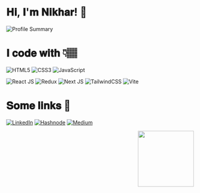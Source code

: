 <!---
Nikhar-savaliya/Nikhar-savaliya is a  special  repository because its `README.md` (this file) appears on your GitHub profile.
You can click the Preview link to take a look at your changes.
--->

# 𝐇𝐢, 𝐈'𝐦 𝐍𝐢𝐤𝐡𝐚𝐫! 👋


![Profile Summary](https://github-profile-summary-cards.vercel.app/api/cards/profile-details?username=Nikhar-savaliya&theme=monokai)


# 𝐈 𝐜𝐨𝐝𝐞 𝐰𝐢𝐭𝐡 👇🏽

![HTML5](https://img.shields.io/badge/html5-%23E34F26.svg?style=for-the-badge&logo=html5&logoColor=white)
![CSS3](https://img.shields.io/badge/css3-%231572B6.svg?style=for-the-badge&logo=css3&logoColor=white)
![JavaScript](https://img.shields.io/badge/javascript-%23323330.svg?style=for-the-badge&logo=javascript&logoColor=%23F7DF1E)


![React JS](https://img.shields.io/badge/react-%2320232a.svg?style=for-the-badge&logo=react&logoColor=%2361DAFB)
![Redux](https://img.shields.io/badge/redux-%23593d88.svg?style=for-the-badge&logo=redux&logoColor=white)
![Next JS](https://img.shields.io/badge/Next-black?style=for-the-badge&logo=next.js&logoColor=white)
![TailwindCSS](https://img.shields.io/badge/tailwindcss-%2338B2AC.svg?style=for-the-badge&logo=tailwind-css&logoColor=white)
![Vite](https://img.shields.io/badge/vite-%23646CFF.svg?style=for-the-badge&logo=vite&logoColor=FFD62E)
<!-- ![SASS](https://img.shields.io/badge/SASS-hotpink.svg?style=for-the-badge&logo=SASS&logoColor=white) 
![Bootstrap](https://img.shields.io/badge/bootstrap-%238511FA.svg?style=for-the-badge&logo=bootstrap&logoColor=white) 
![Figma](https://img.shields.io/badge/figma-%23F24E1E.svg?style=for-the-badge&logo=figma&logoColor=white) -->


# 𝐒𝐨𝐦𝐞 𝐥𝐢𝐧𝐤𝐬 🔗
[![LinkedIn](https://img.shields.io/badge/linkedin-%230077B5.svg?style=for-the-badge&logo=linkedin&logoColor=white)](https://in.linkedin.com/in/nikharsavaliya)
[![Hashnode](https://img.shields.io/badge/Hashnode-2962FF?style=for-the-badge&logo=hashnode&logoColor=white)](https://nikhar-dev.hashnode.dev/)
[![Medium](https://img.shields.io/badge/Medium-12100E?style=for-the-badge&logo=medium&logoColor=white)](https://nikhar-dev.medium.com/)
<!-- [![upwork](https://img.shields.io/badge/UpWork-6FDA44?style=for-the-badge&logo=Upwork&logoColor=white)](https://www.upwork.com/freelancers/~017f53992c5d2f1186) -->


<img src="https://github.com/Nikhar-savaliya/Nikhar-savaliya/assets/127284370/5735d5aa-e4d1-4cb3-8962-1cca7879b197" width=150  align="right" />
